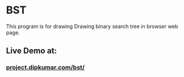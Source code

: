 # BST
This program is for drawing Drawing binary search tree in browser web page.
## Live Demo at:
### <a href="https://project.dipkumar.com/bst/">project.dipkumar.com/bst/</a>
